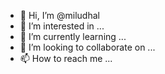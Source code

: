 - 👋 Hi, I’m @miludhal
- 👀 I’m interested in ...
- 🌱 I’m currently learning ...
- 💞️ I’m looking to collaborate on ...
- 📫 How to reach me ...

<!---
miludhal/miludhal is a ✨ special ✨ repository because its `README.md` (this file) appears on your GitHub profile.
You can click the Preview link to take a look at your changes.
--->
